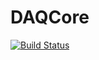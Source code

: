 # DAQCore

[![Build Status](https://github.com/pjsjipt/DAQCore.jl/actions/workflows/CI.yml/badge.svg?branch=main)](https://github.com/pjsjipt/DAQCore.jl/actions/workflows/CI.yml?query=branch%3Amain)
